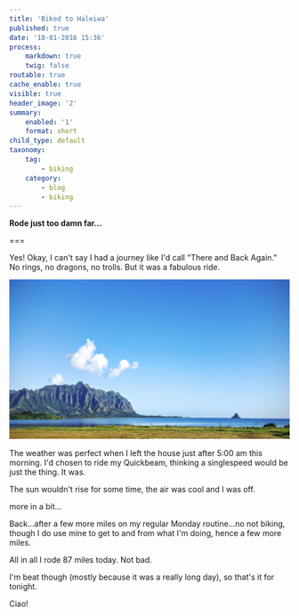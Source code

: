 ```yaml
---
title: 'Biked to Haleiwa'
published: true
date: '18-01-2016 15:36'
process:
    markdown: true
    twig: false
routable: true
cache_enable: true
visible: true
header_image: '2'
summary:
    enabled: '1'
    format: short
child_type: default
taxonomy:
    tag:
        - biking
    category:
        - blog
        - biking
---
```


**Rode just too damn far...**

===

Yes! Okay, I can't say I had a journey like I'd call "There and Back Again." No rings, no dragons, no trolls. But it was a fabulous ride.

![Chinaman's Hat and Clear Skies](chinamans_hat.jpg)

The weather was perfect when I left the house just after 5:00 am this morning. I'd chosen to ride my Quickbeam, thinking a singlespeed would be just the thing. It was.

The sun wouldn't rise for some time, the air was cool and I was off.

more in a bit...

Back...after a few more miles on my regular Monday routine...no not biking, though I do use mine to get to and from what I'm doing, hence a few more miles.

All in all I rode 87 miles today. Not bad.

I'm beat though (mostly because it was a really long day), so that's it for tonight.

Ciao!
